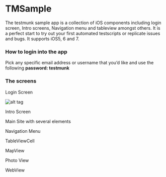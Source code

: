 TMSample
========

The testmunk sample app is a collection of iOS components including login screen, Intro screens, Navigation menu and tableview amongst others. It is a perfect start to try out your first automated testscripts or replicate issues and bugs. It supports iOS5, 6 and 7.


### How to login into the app


Pick any specific email address or username that you’d like and use the following **password: testmunk**



### The screens


Login Screen

![alt tag](https://raw.github.com/testmunk/TMSample/master/screenshots/login_01.png)


Intro Screen


Main Site with several elements


Navigation Menu


TableViewCell


MapView


Photo View


WebView
